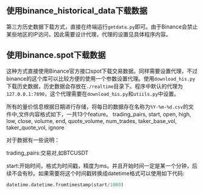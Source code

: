 ## 使用binance_historical_data下载数据

第三方历史数据下载方式，直接在终端运行`getdata.py`即可。由于Binance会禁止某些地区的IP访问，因此需要设计代理，代理的设置见具体程序内容。

## 使用binance.spot下载数据

这种方式直接使用Binance官方接口spot下载交易数据。同样需要设置代理，不过binance的这个库可以比较方便的使用一个参数设置代理。使用`download_his.py`下载历史数据，历史数据会存放在`./realtime`目录下。程序中默认的代理为`127.0.0.1:7890`，这个代理需要在`download_his.py`和`utiils.py`中设置。

所有的量价信息根据日期进行存储，将每日的数据存在名称为`%Y-%m-%d.csv`的文件中,文件内容格式如下，一共13个feature。
trading_pairs, start, open, high, low, close, volume, end, quote_volume, num_trades, taker_base_vol, taker_quote_vol, ignore


对于数据有一些说明：

trading_pairs:交易对,如BTCUSDT

start:开始时间，格式为时间戳，精度为ms。并且开始时间一定是某一个分钟，后续不会有秒。如果需要将这个时间戳转换成datetime格式可以使用如下代码:
```python
datetime.datetime.fromtimestamp(start/1000)
```






